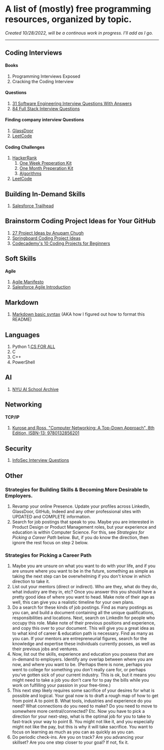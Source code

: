 # A list of (mostly) free programming resources, organized by topic. 

*Created 10/28/2022, will be a continous work in progress. I'll add as I go.*
***
## Coding Interviews
#### Books
1. Programming Interviews Exposed
2. Cracking the Coding Interview
#### Questions
1. [31 Software Engineering Interview Questions With Answers](https://www.springboard.com/blog/software-engineering/21-software-engineering-interview-questions/)
2. [84 Full Stack Interview Questions](https://www.springboard.com/blog/software-engineering/full-stack-developer-interview-questions/)
#### Finding company interview Questions
1. [GlassDoor](https://www.glassdoor.com/Reviews/index.htm?overall_rating_low=3&page=1&occ=B.S.%20Cybersecurity)
2. [LeetCode](https://leetcode.com/discuss/interview-question?currentPage=1&orderBy=hot&query=)

#### Coding Challenges
1. [HackerRank](https://www.hackerrank.com/)
    1. [One Week Preperation Kit](https://www.hackerrank.com/interview/preparation-kits/one-week-preparation-kit/)
    2. [One Month Preperation Kit](https://www.hackerrank.com/interview/preparation-kits/one-month-preparation-kit/one-month-week-one/challenges)
    3. [Algorithms](https://www.hackerrank.com/domains/algorithms)
2. [LeetCode](https://leetcode.com/)

## Building In-Demand Skills
1. [Salesforce Trailhead](https://trailhead.salesforce.com/) 

## Brainstorm Coding Project Ideas for Your GitHub

1. [27 Project Ideas by Anupam Chugh](https://medium.com/geekculture/28-project-ideas-to-practice-your-programming-skills-d27eaa3d8ada)
2. [Springboard Coding Project Ideas](https://www.springboard.com/blog/software-engineering/coding-project-ideas/)
3. [Codecademy's 10 Coding Projects for Beginners](https://www.codecademy.com/resources/blog/coding-projects-for-beginners/)

## Soft Skills
#### Agile
1. [Agile Manifesto](https://agilemanifesto.org/)
2. [Salesforce Agile Introduction](https://trailhead.salesforce.com/content/learn/modules/salesforce-agile-basics)

## Markdown
1. [Markdown basic syntax](https://www.markdownguide.org/basic-syntax/) (AKA how I figured out how to format this README)

## Languages
1. Python
    1.[CS FOR ALL](http://www.cs.hmc.edu/csforall/)
2. C
3. C++
4. PowerShell

## AI
1. [NYU AI School Archive](https://nyu-mll.github.io/nyu-ai-school-2021/)

## Networking
#### TCP/IP
1. [Kurose and Ross, "Computer Networking: A Top-Down Approach", 8th Edition, ISBN-13: 9780132856201](https://wps.pearsoned.com/ecs_kurose_compnetw_6/216/55463/14198700.cw/)

## Security
1. [InfoSec Interview Questions](https://danielmiessler.com/study/infosec_interview_questions/)

## Other
### Strategies for Building Skills & Becoming More Desirable to Employers.
1. Revamp your online Presence. Update your profiles across LinkedIn, GlassDoor, GitHub, Indeed and any other professional sites with UPDATED and COMPLETE information.
2. Search for job postings that speak to you. Maybe you are interested in Product Design or Product Management roles, but your experience and education is within Computer Science. For this, see *Strategies for Picking a Career Path* below. But, if you do know the direction, then ignore the rest focus on step 2 below.

### Strategies for Picking a Career Path
1. Maybe you are unsure on what you want to do with your life, and if you are unsure where you want to be in the future, something as simple as taking the next step can be overwhelming if you don't know in which direction to take it. 
  1. List out your mentors (direct or indirect). Who are they, what do they do, what industry are they in, etc? Once you answer this you should have a pretty good idea of where you want to head. Make note of their age as well, this can give you a realistic timeline for your own plans. 
  2. Do a search for these kinds of job postings.  Find as many postings as you can, and build a document containing all the unique qualifications, responsibilities and locations. Next, search on LinkedIn for people who occupy this role. Make note of their previous positions and experience, and copy this over to your document. This will give you a great idea as to what kind of career & education path is necessary. Find as many as you can. If your mentors are entrepreneurial figures, search for the knowledge and expertise these individuals currently posses, as well as their previous jobs and ventures. 
  2. Now, list out the skills, experience and education you possess that are in-demand to employers. Identify any overlap between where you are now, and where you want to be. (Perhaps there is none, perhaps you went to college for something you don't really care for, or perhaps you've gotten sick of your current industry. This is ok, but it means you might need to take a job you don't care for to pay the bills while you work on fulfilling your passion in your free-time.)
  3. This next step likely requires some sacrifice of your desires for what is possible and logical. Your goal now is to draft a rough map of how to get from point A to point B. What tools, industries and experience do you need? What connections do you need to make? Do you need to move to somewhere more central/connected? Etc. Now you have to pick a direction for your next-step, what is the optimal job for you to take to fast-track your way to point B. You might not like it, and you especially might not like the pay, but this is why it will take sacrifice. You want to focus on learning as much as you can as quickly as you can. 
  4. Do periodic check-ins. Are you on track? Are you advancing your skillset? Are you one step closer to your goal? If not, fix it.
